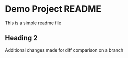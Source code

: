 # Demo Project README

This is a simple readme file

## Heading 2
Additional changes made for diff comparison on a branch

